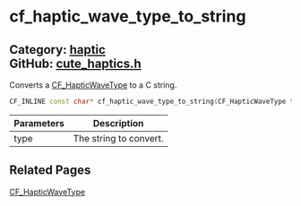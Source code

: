 [](../header.md ':include')

# cf_haptic_wave_type_to_string

Category: [haptic](/api_reference?id=haptic)  
GitHub: [cute_haptics.h](https://github.com/RandyGaul/cute_framework/blob/master/include/cute_haptics.h)  
---

Converts a [CF_HapticWaveType](/haptic/cf_hapticwavetype.md) to a C string.

```cpp
CF_INLINE const char* cf_haptic_wave_type_to_string(CF_HapticWaveType type)
```

Parameters | Description
--- | ---
type | The string to convert.

## Related Pages

[CF_HapticWaveType](/haptic/cf_hapticwavetype.md)  
